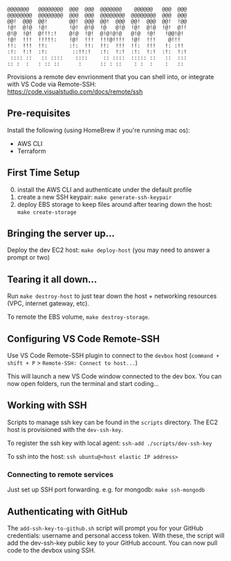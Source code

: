 ```
@@@@@@@   @@@@@@@@  @@@  @@@  @@@@@@@    @@@@@@   @@@  @@@  
@@@@@@@@  @@@@@@@@  @@@  @@@  @@@@@@@@  @@@@@@@@  @@@  @@@  
@@!  @@@  @@!       @@!  @@@  @@!  @@@  @@!  @@@  @@!  !@@  
!@!  @!@  !@!       !@!  @!@  !@   @!@  !@!  @!@  !@!  @!!  
@!@  !@!  @!!!:!    @!@  !@!  @!@!@!@   @!@  !@!   !@@!@!   
!@!  !!!  !!!!!:    !@!  !!!  !!!@!!!!  !@!  !!!    @!!!    
!!:  !!!  !!:       :!:  !!:  !!:  !!!  !!:  !!!   !: :!!   
:!:  !:!  :!:        ::!!:!   :!:  !:!  :!:  !:!  :!:  !:!  
 :::: ::   :: ::::    ::::     :: ::::  ::::: ::   ::  :::  
:: :  :   : :: ::      :      :: : ::    : :  :    :   ::   
```


Provisions a remote dev envrionment that you can shell into, or integrate with VS Code via Remote-SSH: https://code.visualstudio.com/docs/remote/ssh

## Pre-requisites

Install the following (using HomeBrew if you're running mac os):

* AWS CLI
* Terraform 

## First Time Setup

0. install the AWS CLI and authenticate under the default profile
1. create a new SSH keypair: `make generate-ssh-keypair`
2. deploy EBS storage to keep files around after tearing down the host: `make create-storage`

## Bringing the server up...

Deploy the dev EC2 host: `make deploy-host` (you may need to answer a prompt or two)

## Tearing it all down...

Run `make destroy-host` to just tear down the host + networking resources (VPC, internet gateway, etc).

To remote the EBS volume, `make destroy-storage`.

## Configuring VS Code Remote-SSH

Use VS Code Remote-SSH plugin to connect to the `devbox` host (`command + shift + P` > `Remote-SSH: Connect to host...`)

This will launch a new VS Code window connected to the dev box. You can now open folders, run the terminal and start coding...

## Working with SSH 

Scripts to manage ssh key can be found in the `scripts` directory. The EC2 host is provisioned with the `dev-ssh-key`.

To register the ssh key with local agent: `ssh-add ./scripts/dev-ssh-key`

To ssh into the host: `ssh ubuntu@<host elastic IP address>`

### Connecting to remote services

Just set up SSH port forwarding. e.g. for mongodb: `make ssh-mongodb`

## Authenticating with GitHub

The `add-ssh-key-to-github.sh` script will prompt you for your GitHub credentials: username and personal access token. With these, the script will add the dev-ssh-key public key to your GitHub account. You can now pull code to the devbox using SSH.